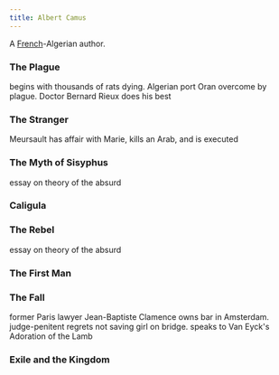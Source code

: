 ```yaml
---
title: Albert Camus
---
```


A [French](../index.html)-Algerian author.

### The Plague

begins with thousands of rats dying. Algerian port Oran overcome by plague. Doctor Bernard Rieux does his best

### The Stranger

Meursault has affair with Marie, kills an Arab, and is executed

### The Myth of Sisyphus

essay on theory of the absurd

### Caligula

### The Rebel

essay on theory of the absurd

### The First Man

### The Fall

former Paris lawyer Jean-Baptiste Clamence owns bar in Amsterdam. judge-penitent regrets not saving girl on bridge. speaks to Van Eyck's Adoration of the Lamb

### Exile and the Kingdom
